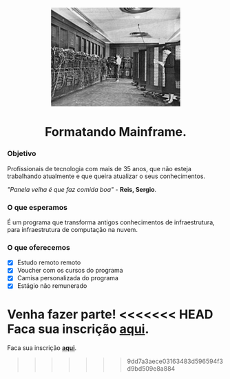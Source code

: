 <p align="center">
    <img src="asserts/Eniac.jpg" width="300">
<p>
<h1 align="center">Formatando Mainframe.</h1>

### Objetivo

Profissionais de tecnologia com mais de 35 anos, que não esteja trabalhando atualmente e que queira atualizar o seus conhecimentos.

*"Panela velha é que faz comida boa"* - **Reis, Sergio**.

### O que esperamos
É um programa que transforma antigos conhecimentos de infraestrutura, para infraestrutura de computação na nuvem.

### O que oferecemos
- [x] Estudo remoto remoto
- [x] Voucher com os cursos do programa
- [x] Camisa personalizada do programa
- [x] Estágio não remunerado

Venha fazer parte! 
<<<<<<< HEAD
Faca sua inscrição [**aqui**](https://forms.gle/3AtVVZXm68fJzRXt7).
=======
Faca sua inscrição [**aqui**](https://forms.gle/3AtVVZXm68fJzRXt7).
>>>>>>> 9dd7a3aece03163483d596594f3d9bd509e8a884
